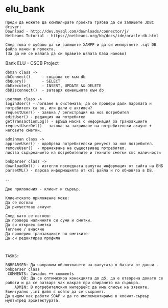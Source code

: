 elu_bank
========

	Преди да можете да компилирате проекта трябва да си запишете JDBC driver:
	Download - http://dev.mysql.com/downloads/connector/j/
	Netbeans Tutorial - https://netbeans.org/kb/docs/ide/oracle-db.html

	След това е хубаво да си запишете XAMPP и да си импортнете .sql DB файла качен в проекта.
	(За да не се налага да си правите цялата база наново)


Bank ELU - CSCB Project


	dbman class -> 
	dbConnect() 	- свързва се към db
	dbQuery()  		- SELECT
	dbExecute() 	- INSERT, UPDATE && DELETE
	dbDisconnect()	- затваря конекцията към db

	userman class ->
	loginUser() - логване в системата, да се провери дали паролата и потребителя са ок, или дали е активен?
	requestUser() - заявка / регистрация на нов потребител
	editUser() - редакция на потребител
	getTransactionLog() - връща масив с информация за транзакциите
	requestUserDel() - заявка за закриване на потребителски акаунт + неговите сметки.
	
	adminman class ->
	approveUser() - одобрява потребителски рекуест за нов потребител.
	removeUser()  - премахване на съществиващ потребител.
	листва съдържанието на потребителите и техните сметки със наличности

	bnbparser class ->
	downloadXml() - изтегля последната валутна информация от сайта на БНБ
	parseXML() - парсва информацията от xml файла и го обновява в DB.

--

	Две приложения - клиент и сървър.

	Клиентското приложение може:
	Да се логваш
	Да рикуестваш акаунт

	След като се логнеш:
	Да проверш наличните си суми и сметки.
	Да си откриеш сметка
	Теглене / внасяне
	Да провериш транзакциите по сметките
	Да си редактираш профила

	
	
	TASKS:
	
	BNBPARSER: Да направим обновяването на валутата в базата от данни - bnbparser class
	 COMMENTS: Javadoc ++ comments
		   DB: Да се оптимизира конекцията до дб, да е отворена докато се работи и да се затваря чак накрая при спирането на сървъра.
		ADMIN: В потребителския интерфейс да има списък на зявките.
	Евентуално .ini файл в който да се съхранят.
	Да видим как работи SOAP и да го имплементираме в клеинт-сървър мултитред архитектурата.
	
	
	
	
